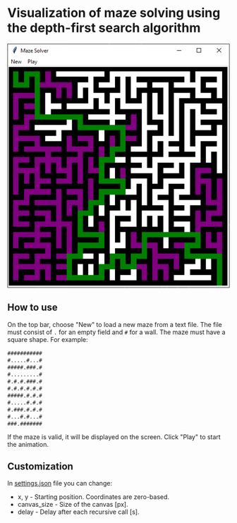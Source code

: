 # Visualization of maze solving using the depth-first search algorithm
![Demo](demo.png)
## How to use
On the top bar, choose "New" to load a new maze from a text file. The file must consist of `.` for an empty field and `#` for a wall. The maze must have a square shape. For example:
```
###########
#.....#...#
#####.###.#
#.........#
#.#.#.###.#
#.#.#.#.#.#
#####.#.#.#
#.....#.#.#
#.###.#.#.#
#...#.#...#
###.#######
```
If the maze is valid, it will be displayed on the screen. Click "Play" to start the animation.
## Customization
In [settings.json](settings.json) file you can change:
* x, y - Starting position. Coordinates are zero-based.
* canvas_size - Size of the canvas [px]. 
* delay - Delay after each recursive call [s].
